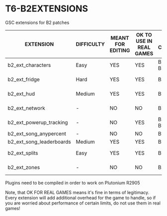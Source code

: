 # T6-B2EXTENSIONS
GSC extensions for B2 patches

| EXTENSION | DIFFICULTY | MEANT FOR EDITING | OK TO USE IN REAL GAMES | PATCHES COMPATIBILITY | LAUNCHERS COMPATIBILITY |
| --- | --- | --- | --- | --- | --- |
| b2_ext_characters | Easy | YES | YES | B2OP, B2FR, B2SONG | New Pluto & Redacted |
| b2_ext_fridge | Hard | YES | YES | B2OP, B2SONG | New Pluto & Redacted |
| b2_ext_hud | Medium | YES | YES | B2OP, B2FR | New Pluto & Redacted |
| b2_ext_network | - | NO | NO | B2OP, B2FR | New Pluto & Redacted |
| b2_ext_powerup_tracking | - | NO | YES | B2OP, B2FR, B2SONG | New Pluto |
| b2_ext_song_anypercent | - | NO | NO | B2SONG | New Pluto |
| b2_ext_song_leaderboards | Medium | YES | YES | B2SONG | New Pluto |
| b2_ext_splits | Easy | YES | YES | B2OP, B2FR | New Pluto & Redacted |
| b2_ext_zones | - | NO | NO |B2OP, B2FR | New Pluto, Redacted |

Plugins need to be compiled in order to work on Plutonium R2905

Note, that OK FOR REAL GAMES means it's fine in terms of legitimacy. Every extension will add additional overhead for the game to handle, so if you are worried about performance of certain limits, do not use them in real games!
